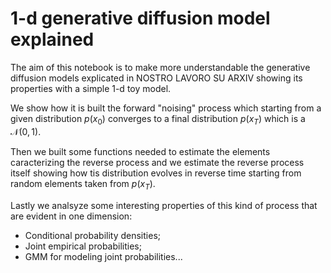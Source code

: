 # 1-d generative diffusion model explained

The aim of this notebook is to make more understandable the generative diffusion models explicated in NOSTRO LAVORO SU ARXIV showing its properties with a simple 1-d toy model. 

We show how it is built the forward "noising" process which starting from a given distribution $p(x_0)$ converges to a final distribution $p(x_T)$ which is a $\mathcal{N}(0,1)$. 

Then we built some functions needed to estimate the elements caracterizing the reverse process and we estimate the reverse process itself showing how tis distribution evolves in reverse time starting from random elements taken from $p(x_T)$.

Lastly we analsyze some interesting properties of this kind of process that are evident in one dimension:
- Conditional probability densities;
- Joint empirical probabilities;
- GMM for modeling joint probabilities...



















